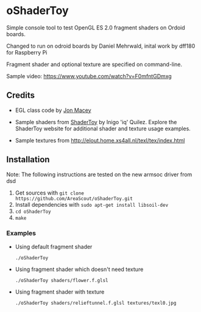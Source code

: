 oShaderToy
===========

Simple console tool to test OpenGL ES 2.0 fragment shaders on Ordoid boards.

Changed to run on odroid boards by Daniel Mehrwald, inital work by dff180 for Raspberry Pi

Fragment shader and optional texture are specified on command-line.

Sample video: https://www.youtube.com/watch?v=F0mfntGDmxg

Credits
-------

* EGL class code by [Jon Macey](http://jonmacey.blogspot.de/2012/06/opengl-es-on-raspberry-pi-pt-3-creating.html)

* Sample shaders from [ShaderToy](https://www.shadertoy.com) by Inigo 'iq' Quilez. Explore the ShaderToy website for additional shader and texture usage examples.

* Sample textures from http://elout.home.xs4all.nl/texl/tex/index.html

Installation
------------
Note: The following instructions are tested on the new armsoc driver from dsd

1. Get sources with `git clone https://github.com/AreaScout/oShaderToy.git`
2. Install dependencies with `sudo apt-get install libsoil-dev`
3. `cd oShaderToy`
4. `make`

### Examples

* Using default fragment shader

    `./oShaderToy`
    
* Using fragment shader which doesn't need texture

    `./oShaderToy shaders/flower.f.glsl`
    
* Using fragment shader with texture

    `./oShaderToy shaders/relieftunnel.f.glsl textures/texl0.jpg`
    
